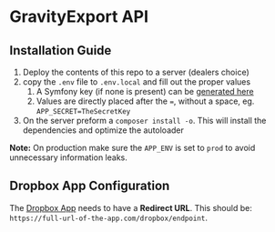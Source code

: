 # GravityExport API

## Installation Guide

1. Deploy the contents of this repo to a server (dealers choice)
2. copy the `.env` file to `.env.local` and fill out the proper values
   1. A Symfony key (if none is present) can be [generated here](https://coderstoolbox.online/toolbox/generate-symfony-secret)
   2. Values are directly placed after the `=`, without a space, eg. `APP_SECRET=TheSecretKey`
3. On the server preform a `composer install -o`. This will install the dependencies and optimize the autoloader

**Note:** On production make sure the `APP_ENV` is set to `prod` to avoid unnecessary information leaks.

## Dropbox App Configuration

The [Dropbox App](https://www.dropbox.com/developers/apps) needs to have a **Redirect URL**.
This should be: `https://full-url-of-the-app.com/dropbox/endpoint`.
